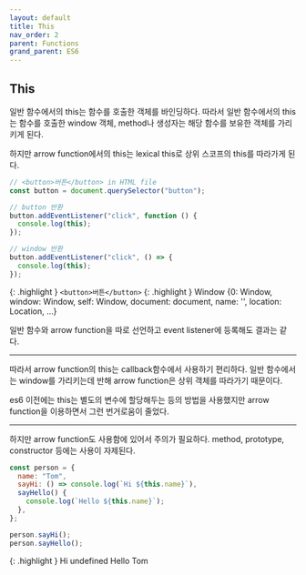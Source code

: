```yaml
---
layout: default
title: This
nav_order: 2
parent: Functions
grand_parent: ES6
---
```


## This

일반 함수에서의 this는 함수를 호출한 객체를 바인딩하다.
따라서 일반 함수에서의 this는 함수를 호출한 window 객체, method나 생성자는 해당 함수를 보유한 객체를 가리키게 된다.

하지만 arrow function에서의 this는 lexical this로 상위 스코프의 this를 따라가게 된다.

```js
// <button>버튼</button> in HTML file
const button = document.querySelector("button");

// button 반환
button.addEventListener("click", function () {
  console.log(this);
});

// window 반환
button.addEventListener("click", () => {
  console.log(this);
});
```

{: .highlight }
`<button>버튼</button>`
{: .highlight }
Window {0: Window, window: Window, self: Window, document: document, name: '', location: Location, …}

일반 함수와 arrow function을 따로 선언하고 event listener에 등록해도 결과는 같다.

---

따라서 arrow function의 this는 callback함수에서 사용하기 편리하다. 일반 함수에서는 window를 가리키는데 반해 arrow function은 상위 객체를 따라가기 때문이다.

es6 이전에는 this는 별도의 변수에 할당해두는 등의 방법을 사용했지만 arrow function을 이용하면서 그런 번거로움이 줄었다.

---

하지만 arrow function도 사용함에 있어서 주의가 필요하다.
method, prototype, constructor 등에는 사용이 자제된다.

```js
const person = {
  name: "Tom",
  sayHi: () => console.log(`Hi ${this.name}`),
  sayHello() {
    console.log(`Hello ${this.name}`);
  },
};

person.sayHi();
person.sayHello();
```

{: .highlight }
Hi undefined
Hello Tom

